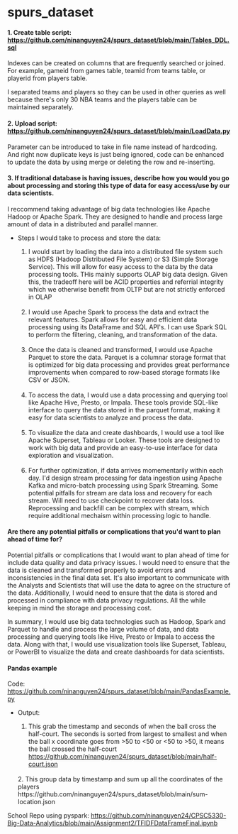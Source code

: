 # spurs_dataset

#### **1. Create table script:** https://github.com/ninanguyen24/spurs_dataset/blob/main/Tables_DDL.sql

Indexes can be created on columns that are frequently searched or joined. For example, gameid from games table, teamid from teams table, or playerid from players table.

I separated teams and players so they can be used in other queries as well because there's only 30 NBA teams and the players table can be maintained separately.

#### **2. Upload script:** https://github.com/ninanguyen24/spurs_dataset/blob/main/LoadData.py 

Parameter can be introduced to take in file name instead of hardcoding. And right now duplicate keys is just being ignored, code can be enhanced to update the data by using merge or deleting the row and re-inserting.

#### **3. If traditional database is having issues, describe how you would you go about processing and storing this type of data for easy access/use by our data scientists.**

I reccommend taking advantage of big data technologies like Apache Hadoop or Apache Spark. They are designed to handle and process large amount of data in a distributed and parallel manner. 

- Steps I would take to process and store the data:
    1. I would start by loading the data into a distributed file system such as HDFS (Hadoop Distributed File System) or S3 (Simple Storage Service). This will allow for easy access to the data by the data processing tools. THis mainly supports OLAP big data design. Given this, the tradeoff here will be ACID properties and referrial integrity which we otherwise benefit from OLTP but are not strictly enforced in OLAP
    
    <br>
    
    2. I would use Apache Spark to process the data and extract the relevant features. Spark allows for easy and efficient data processing using its DataFrame and SQL API's. I can use Spark SQL to perform the filtering, cleaning, and transformation of the data.
    
    <br>
    
    3. Once the data is cleaned and transformed, I would use Apache Parquet to store the data. Parquet is a columnar storage format that is optimized for big data processing and provides great performance improvements when compared to row-based storage formats like CSV or JSON.
    
    <br>
    
    4. To access the data, I would use a data processing and querying tool like Apache Hive, Presto, or Impala. These tools provide SQL-like interface to query the data stored in the parquet format, making it easy for data scientists to analyze and process the data.
    
    <br>
    
    5. To visualize the data and create dashboards, I would use a tool like Apache Superset, Tableau or Looker. These tools are designed to work with big data and provide an easy-to-use interface for data exploration and visualization.
    
    <br>
    
    6. For further optimization, if data arrives momementarily within each day. I'd design stream processing for data ingestion using Apache Kafka and micro-batch processing using Spark Streaming. Some potential pitfalls for stream are data loss and recovery for each stream. Will need to use checkpoint to recover data loss. Reprocessing and backfill can be complex with stream, which require additional mechaism within processing logic to handle.
 

#### **Are there any potential pitfalls or complications that you'd want to plan ahead of time for?**

Potential pitfalls or complications that I would want to plan ahead of time for include data quality and data privacy issues. I would need to ensure that the data is cleaned and transformed properly to avoid errors and inconsistencies in the final data set. It's also important to communicate with the Analysts and Scientists that will use the data to agree on the structure of the data. Additionally, I would need to ensure that the data is stored and processed in compliance with data privacy regulations. All the while keeping in mind the storage and processing cost.

In summary, I would use big data technologies such as Hadoop, Spark and Parquet to handle and process the large volume of data, and data processing and querying tools like Hive, Presto or Impala to access the data. Along with that, I would use visualization tools like Superset, Tableau, or PowerBI to visualize the data and create dashboards for data scientists.


#### Pandas example

Code: https://github.com/ninanguyen24/spurs_dataset/blob/main/PandasExample.py

- Output:
    1. This grab the timestamp and seconds of when the ball cross the half-court. The seconds is sorted from largest to smallest and when the ball x coordinate goes from >50 to <50 or <50 to >50, it means the ball crossed the half-court
    https://github.com/ninanguyen24/spurs_dataset/blob/main/half-court.json  
    <br>
    2. This group data by timestamp and sum up all the coordinates of the players
    https://github.com/ninanguyen24/spurs_dataset/blob/main/sum-location.json
    
     <br>
     
School Repo using pyspark: https://github.com/ninanguyen24/CPSC5330-Big-Data-Analytics/blob/main/Assignment2/TFIDFDataFrameFinal.ipynb
